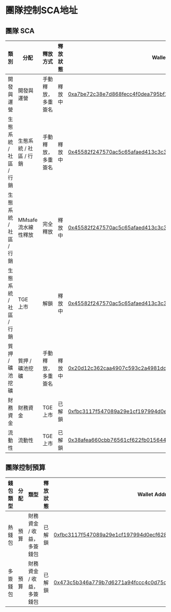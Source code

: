 # 團隊控制SCA地址

## 團隊 SCA

<table data-full-width="false"><thead><tr><th>類別</th><th>分配</th><th>釋放方式</th><th>釋放狀態</th><th>Wallet Address</th></tr></thead><tbody><tr><td>開發與運營</td><td>開發與運營</td><td>手動釋放，多重簽名</td><td>釋放中</td><td><a href="https://suivision.xyz/account/0xa7be72c38e7d868fecc4f0dea795bf1992ec63830434d2b9762a7b0a0ad0de0b">0xa7be72c38e7d868fecc4f0dea795bf1992ec63830434d2b9762a7b0a0ad0de0b</a></td></tr><tr><td>生態系統 / 社區 / 行銷</td><td>生態系統 / 社區 / 行銷</td><td>手動釋放，多重簽名</td><td>釋放中</td><td><a href="https://suivision.xyz/account/0x45582f247570ac5c65afaed413c3c34fe26e3f400a3a6df76598a115b23b2baa">0x45582f247570ac5c65afaed413c3c34fe26e3f400a3a6df76598a115b23b2baa</a></td></tr><tr><td>生態系統 / 社區 / 行銷</td><td>MMsafe 流水線性釋放</td><td>完全釋放</td><td>釋放中</td><td><a href="https://suivision.xyz/account/0x45582f247570ac5c65afaed413c3c34fe26e3f400a3a6df76598a115b23b2baa">0x45582f247570ac5c65afaed413c3c34fe26e3f400a3a6df76598a115b23b2baa</a></td></tr><tr><td>生態系統 / 社區 / 行銷</td><td>TGE<br>上市</td><td>解鎖</td><td>釋放中</td><td><a href="https://suivision.xyz/account/0x45582f247570ac5c65afaed413c3c34fe26e3f400a3a6df76598a115b23b2baa">0x45582f247570ac5c65afaed413c3c34fe26e3f400a3a6df76598a115b23b2baa</a></td></tr><tr><td>質押 / 礦池挖礦</td><td>質押 / 礦池挖礦</td><td>手動釋放，多重簽名</td><td>釋放中</td><td><a href="https://suivision.xyz/account/0x20d12c362caa4907c593c2a4981ddef70f56eeba5ea181ee5303d2164d97cddf">0x20d12c362caa4907c593c2a4981ddef70f56eeba5ea181ee5303d2164d97cddf</a></td></tr><tr><td> 財務資金</td><td>財務資金</td><td>TGE<br>上市</td><td>已解鎖</td><td><a href="https://suivision.xyz/account/0xfbc3117f547089a29e1cf197994d0ecf628e72babc6a3bf850f311533384cf99">0xfbc3117f547089a29e1cf197994d0ecf628e72babc6a3bf850f311533384cf99</a></td></tr><tr><td>流動性</td><td>流動性</td><td>TGE<br>上市</td><td>已解鎖</td><td><a href="https://suivision.xyz/account/0x38afea660cbb76561cf622fb015644de4850242f3f1bdc71d00d4be2f058632f">0x38afea660cbb76561cf622fb015644de4850242f3f1bdc71d00d4be2f058632f</a></td></tr></tbody></table>

## 團隊控制預算

<table data-full-width="false"><thead><tr><th>錢包類型</th><th>分配</th><th>類型</th><th>釋放狀態</th><th>Wallet Address</th></tr></thead><tbody><tr><td>熱錢包</td><td>預算</td><td>財務資金 / 收益，多簽錢包</td><td>已解鎖</td><td><a href="https://suivision.xyz/account/0xfbc3117f547089a29e1cf197994d0ecf628e72babc6a3bf850f311533384cf99">0xfbc3117f547089a29e1cf197994d0ecf628e72babc6a3bf850f311533384cf99</a></td></tr><tr><td>多簽錢包</td><td>預算</td><td>財務資金 / 收益，多簽錢包</td><td>已解鎖</td><td><a href="https://suivision.xyz/account/0x473c5b346a779b7d6271a94fccc4c0d75c380a9f478cd7afaec79127a715c519">0x473c5b346a779b7d6271a94fccc4c0d75c380a9f478cd7afaec79127a715c519</a></td></tr></tbody></table>

